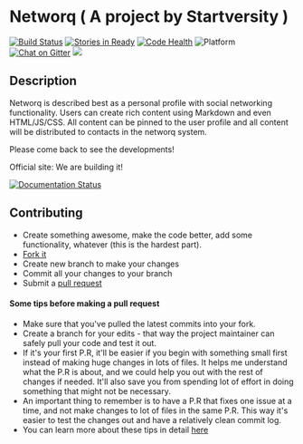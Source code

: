 # Networq ( A project by Startversity )

[![Build Status](https://travis-ci.org/Startversity/networq.svg?branch=master)](https://travis-ci.org/Startversity/networq)
[![Stories in Ready](https://badge.waffle.io/Startversity/networq.png?label=ready&title=Ready)](http://waffle.io/Startversity/networq)
[![Code Health](https://landscape.io/github/Startversity/networq/master/landscape.svg?style=flat)](https://landscape.io/github/Startversity/networq/master)
![Platform](https://img.shields.io/badge/platform-web%20%7C%20mobile%20%7C%20desktop-blue.svg)
[![Chat on Gitter](https://badges.gitter.im/startversity/Lobby.svg)](https://gitter.im/startversity/Lobby)
[![](https://img.shields.io/badge/license-GNU_GPLv3-green.svg)](https://www.tldrlegal.com/l/gpl-3.0)

Description
-----------

Networq is described best as a personal profile with social networking functionality. Users can create rich content using Markdown and even HTML/JS/CSS. All content can be pinned to the user profile and all content will be distributed to contacts in the networq system. 

Please come back to see the developments!

Official site: We are building it!

[![Documentation Status](https://readthedocs.org/projects/networq/badge/?version=latest)](http://networq.readthedocs.io/en/latest/?badge=latest)


## Contributing

* Create something awesome, make the code better, add some functionality,
  whatever (this is the hardest part).
* [Fork it](http://help.github.com/forking/)
* Create new branch to make your changes
* Commit all your changes to your branch
* Submit a [pull request](http://help.github.com/pull-requests/)

#### Some tips before making a pull request
- Make sure that you've pulled the latest commits into your fork.
- Create a branch for your edits - that way the project maintainer can safely pull your code and test it out.
- If it's your first P.R, it'll be easier if you begin with something small first instead of making huge changes in lots of files. It helps me understand what the P.R is about, and we could help you out with the rest of changes if needed. It'll also save you from spending lot of effort in doing something that might not be necessary.
- An important thing to remember is to have a P.R that fixes one issue at a time, and not make changes to lot of files in the same P.R. This way it's easier to test the changes out and have a relatively clean commit log.
- You can learn more about these tips in detail [here](https://guides.github.com/activities/contributing-to-open-source/#contributing)
